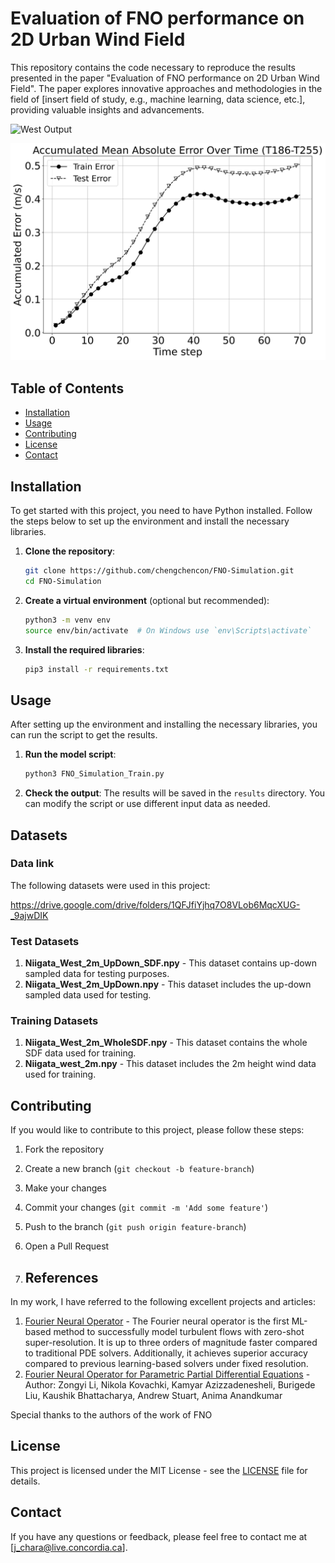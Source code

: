 # Evaluation of FNO performance on 2D Urban Wind Field

This repository contains the code necessary to reproduce the results presented in the paper "Evaluation of FNO performance on 2D Urban Wind Field". The paper explores innovative approaches and methodologies in the field of [insert field of study, e.g., machine learning, data science, etc.], providing valuable insights and advancements.

![West Output](pics/20240701TestPatches5mDelta0Niigata5in25outWestComparison0.gif)

![West Train Error Vs Test Error](pics/accumulated_meanAbsoError_West_TrainVsTest.png)


## Table of Contents

- [Installation](#installation)
- [Usage](#usage)
- [Contributing](#contributing)
- [License](#license)
- [Contact](#contact)

## Installation

To get started with this project, you need to have Python installed. Follow the steps below to set up the environment and install the necessary libraries.

1. **Clone the repository**:
    ```bash
    git clone https://github.com/chengchencon/FNO-Simulation.git
    cd FNO-Simulation
    ```

2. **Create a virtual environment** (optional but recommended):
    ```bash
    python3 -m venv env
    source env/bin/activate  # On Windows use `env\Scripts\activate`
    ```

3. **Install the required libraries**:
    ```bash
    pip3 install -r requirements.txt
    ```

## Usage

After setting up the environment and installing the necessary libraries, you can run the script to get the results.

1. **Run the model script**:
    ```bash
    python3 FNO_Simulation_Train.py
    ```

2. **Check the output**:
    The results will be saved in the `results` directory. You can modify the script or use different input data as needed.

## Datasets

### Data link
The following datasets were used in this project:

https://drive.google.com/drive/folders/1QFJfiYjhq7O8VLob6MqcXUG-_9ajwDIK

### Test Datasets
1. **Niigata_West_2m_UpDown_SDF.npy** - This dataset contains up-down sampled data for testing purposes.
2. **Niigata_West_2m_UpDown.npy** - This dataset includes the up-down sampled data used for testing.

### Training Datasets
1. **Niigata_West_2m_WholeSDF.npy** - This dataset contains the whole SDF data used for training.
2. **Niigata_west_2m.npy** - This dataset includes the 2m height wind data used for training.


## Contributing

If you would like to contribute to this project, please follow these steps:

1. Fork the repository
2. Create a new branch (`git checkout -b feature-branch`)
3. Make your changes
4. Commit your changes (`git commit -m 'Add some feature'`)
5. Push to the branch (`git push origin feature-branch`)
6. Open a Pull Request

7. ## References

In my work, I have referred to the following excellent projects and articles:

1. [Fourier Neural Operator](https://github.com/neuraloperator/neuraloperator) - The Fourier neural operator is the first ML-based method to successfully model turbulent flows with zero-shot super-resolution. It is up to three orders of magnitude faster compared to traditional PDE solvers. Additionally, it achieves superior accuracy compared to previous learning-based solvers under fixed resolution.
2. [Fourier Neural Operator for Parametric Partial Differential Equations](https://arxiv.org/abs/2010.08895) - Author: Zongyi Li, Nikola Kovachki, Kamyar Azizzadenesheli, Burigede Liu, Kaushik Bhattacharya, Andrew Stuart, Anima Anandkumar


Special thanks to the authors of the work of FNO




## License

This project is licensed under the MIT License - see the [LICENSE](LICENSE) file for details.

## Contact

If you have any questions or feedback, please feel free to contact me at [j_chara@live.concordia.ca].


